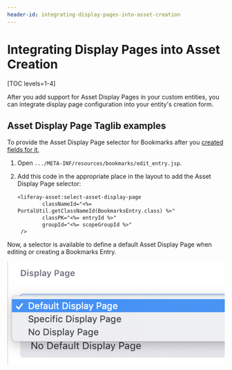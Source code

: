 ```yaml
---
header-id: integrating-display-pages-into-asset-creation
---
```


# Integrating Display Pages into Asset Creation

[TOC levels=1-4]

After you add support for Asset Display Pages in your custom entities,
you can integrate display page configuration into your entity's creation form.

## Asset Display Page Taglib examples

To provide the Asset Display Page selector for Bookmarks after you 
[created fields for it](/docs/7-2/frameworks/-/knowledge_base/frameworks/creating-an-asset-display-contributor),

1.  Open `.../META-INF/resources/bookmarks/edit_entry.jsp`.

2.  Add this code in the appropriate place in the layout to add the Asset 
    Display Page selector:

        <liferay-asset:select-asset-display-page
            	classNameId="<%= PortalUtil.getClassNameId(BookmarksEntry.class) %>"
            	classPK="<%= entryId %>"
            	groupId="<%= scopeGroupId %>"
         />

Now, a selector is available to define a default Asset Display Page when 
editing or creating a Bookmarks Entry.

![Figure 1: You need to add the Display Page selection to your asset's create/edit page to define the Display Page for each instance of that asset.](../../../images/display-pages-select-default-display-page.png)
